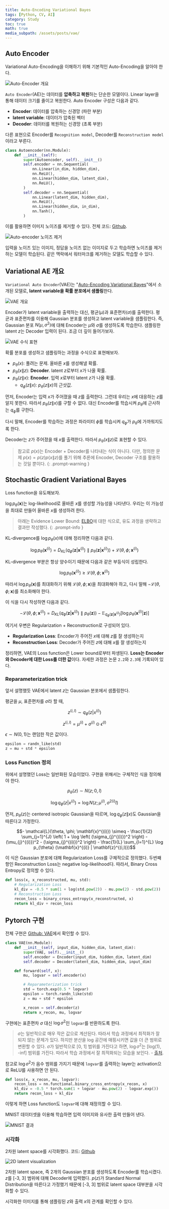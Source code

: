 ```yaml
---
title: Auto-Encoding Variational Bayes
tags: [Python, CV, AI]
category: Study
toc: true 
math: true
media_subpath: /assets/posts/vae/
---
```


## Auto Encoder

Variational Auto-Encoding을 이해하기 위해 기본적인 Auto-Encoding을 알아야 한다.

![Auto-Encoder 개요](ae-overview.png)

`Auto Encoder`(AE)는 데이터를 **압축하고 복원**하는 단순한 모델이다. Linear layer을 통해 데이터 크기를 줄이고 복원한다. Auto Encoder 구성은 다음과 같다.

- **Encoder**: 데이터를 압축하는 신경망 (파란 부분)
- **latent variable**: 데이터가 압축된 벡터
- **Decoder**: 데이터를 복원하는 신경망 (초록 부분)

다른 표현으로 Encoder를 `Recognition model`, Decoder를 `Reconstruction model`이라고 부른다.

```python
class Autoencoder(nn.Module):
    def __init__(self):
        super(Autoencoder, self).__init__()
        self.encoder = nn.Sequential(
            nn.Linear(in_dim, hidden_dim),
            nn.ReLU(),
            nn.Linear(hidden_dim, latent_dim),
            nn.ReLU(),
        )
        self.decoder = nn.Sequential(
            nn.Linear(latent_dim, hidden_dim),
            nn.ReLU(),
            nn.Linear(hidden_dim, in_dim),
            nn.Tanh(),
        )
```

이를 활용하면 이미지 노이즈를 제거할 수 있다. 전체 코드: [Github](https://github.com/denev6/deep-learning-codes/blob/main/models/auto_encoder.ipynb).

![Auto-encoder 노이즈 제거](ae-noise.png)

입력을 노이즈 있는 이미지, 정답을 노이즈 없는 이미지로 두고 학습하면 노이즈를 제거하는 모델이 학습된다. 같은 맥락에서 워터마크를 제거하는 모델도 학습할 수 있다.

## Variational AE 개요

`Variational Auto Encoder`(VAE)는 "[Auto-Encoding Variational Bayes](https://arxiv.org/abs/1312.6114)"에서 소개된 모델로, **latent variable을 확률 분포에서 샘플링**한다.

![VAE 개요](vae-overview.png)

Encoder가 latent variable을 출력하는 대신, 평균($\mu$)과 표준편차($\sigma$)를 출력한다. 평균과 표준편차를 이용해 Gaussian 분포를 생성하고 latent variable을 샘플링한다. 즉, Gaussian 분포 $N(\mu ,\sigma^2)$에 대해 Encoder는 $\mu$와 $\sigma$를 생성하도록 학습한다. 샘플링한 latent $z$는 Decoder 입력이 된다. 조금 더 깊이 들어가보자.

![VAE 수식 표현](vae-math.png)

확률 분포를 생성하고 샘플링하는 과정을 수식으로 표현해보자.

- $p_{\theta}(x)$: 풀려는 문제. 올바른 $x$를 생성해낼 확률.
- $p_{\theta}(x\|z)$: **Decoder**. latent $z$로부터 $x$가 나올 확률.
- $p_{\theta}(z\|x)$: **Encoder**. 입력 $x$로부터 latent $z$가 나올 확률.
  - $q_{\phi}(z\|x)$: $p_{\theta}(z\|x)$의 근삿값.

먼저, Encoder는 입력 $x$가 주어졌을 때 $z$를 출력한다. 그런데 우리는 $x$에 대응하는 $z$를 알지 못한다. 따라서 $p_{\theta}(z\|x)$를 구할 수 없다. 대신 Encoder를 학습시켜 $p_{\theta}$에 근사하는 $q_{\phi}$를 구한다.

다시 말해, Encoder를 학습하는 과정은 파라미터 $\phi$를 학습시켜 $q_{\phi}$가 $p_{\theta}$에 가까워지도록 한다.

Decoder는 $z$가 주어졌을 때 $x$를 출력한다. 따라서 $p_{\theta}(x\|z)$로 표현할 수 있다.

> 참고로 $p(x)$는 Encoder + Decoder를 나타내는 식이 아니다. 다만, 정의한 문제 $p(x)=p(z)p(x\|z)$를 풀기 위해 추론에 Encoder, Decoder 구조를 활용하는 것일 뿐이다.
{: .prompt-warning }

## Stochastic Gradient Variational Bayes

Loss function을 유도해보자.

$\log p_{\theta}(\mathbf{x})$는 log-likelihood로 올바른 $x$를 생성할 가능성을 나타낸다. 우리는 이 가능성을 최대로 만들어 올바른 $x$를 생성하려 한다.

> 아래는 Evidence Lower Bound: [ELBO](https://en.wikipedia.org/wiki/Evidence_lower_bound)에 대한 식으로, 유도 과정을 생략하고 결과만 작성했다.
{: .prompt-info }

KL-divergence를 $\log p_{\theta}(x)$에 대해 정리하면 다음과 같다.

$$\log p_{\theta}(\mathbf{x}^{(i)}) = D_{KL} \left( q_{\phi}(\mathbf{z} | \mathbf{x}^{(i)}) \parallel p_{\theta}(\mathbf{z} | \mathbf{x}^{(i)}) \right) + \mathcal{L}(\theta, \phi; \mathbf{x}^{(i)})$$

KL-divergence 부분은 항상 양수이기 때문에 다음과 같은 부등식이 성립한다.

$$\log p_{\theta}(\mathbf{x}^{(i)}) \geq \mathcal{L}(\theta, \phi; \mathbf{x}^{(i)})$$

따라서 $\log p_{\theta}(\mathbf{x})$를 최대화하기 위해 $\mathcal{L}(\theta, \phi; \mathbf{x})$을 최대화해야 하고, 다시 말해 $- \mathcal{L}(\theta, \phi; \mathbf{x})$를 최소화해야 한다.

이 식을 다시 작성하면 다음과 같다.

$$- \mathcal{L}(\theta, \phi; \mathbf{x}^{(i)}) = D_{KL} \left( q_{\phi}(\mathbf{z} | \mathbf{x}^{(i)}) \parallel p_{\theta}(\mathbf{z}) \right) - \mathbb{E}_{q_{\phi}(\mathbf{z} | \mathbf{x}^{(i)})} \left[ \log p_{\theta}(\mathbf{x}^{(i)} | \mathbf{z}) \right]$$

여기서 우변은 Regularization + Reconstruction로 구성되어 있다.

- **Regularization Loss**: Encoder가 주어진 $x$에 대해 $z$를 잘 생성하는지
- **Reconstruction Loss**: Decoder가 주어진 $z$에 대해 $x$를 잘 생성하는지

정리하면, VAE의 Loss function은 Lower bound로부터 파생된다. **Loss는 Encoder와 Decoder에 대한 Loss를 더한 값**이다. 자세한 과정은 논문 `2.2`와 `2.3`에 기록되어 있다.

### Reparameterization trick

앞서 설명했듯 VAE에서 latent $z$는 Gaussian 분포에서 샘플링한다.

평균을 $\mu$, 표준편차를 $\sigma$라 할 때,

$$z^{(i,l)}\sim q_{\phi}(z|x^{(i)})$$

$$z^{(i,l)} = \mu^{(i)} + \sigma^{(i)} \odot \epsilon^{(l)}$$

$\epsilon\sim N(0,1)$는 랜덤한 작은 값이다.

```python
epsilon = randn_like(std)
z = mu + std * epsilon
```

### Loss Function 정의

위에서 설명했던 Loss는 일반화된 모습이었다. 구현을 위해서는 구체적인 식을 정의해야 한다.

$$p_{\theta}(z)\sim N(z;0,I)$$

$$\log q_{\phi}(z|x^{(i)})=\log N(z;\mu^{(i)},\sigma^{2(i)}I)$$

먼저, $p_{\theta}(z)$는 centered isotropic Gaussian을 따르며, $\log q_{\phi}(z\|x)$도 Gaussian을 따른다고 가정한다.

$$- \mathcal{L}(\theta, \phi; \mathbf{x}^{(i)}) \simeq - \frac{1}{2} \sum_{j=1}^{J} \left( 1 + \log \left( (\sigma_{j}^{(i)})^2 \right) - (\mu_{j}^{(i)})^2 - (\sigma_{j}^{(i)})^2 \right) - \frac{1}{L} \sum_{l=1}^{L} \log p_{\theta} (\mathbf{x}^{(i)} | \mathbf{z}^{(i,l)})$$

이 식은 Gaussian 분포에 대해 Regularization Loss를 구체적으로 정의했다. 두번째 항인 Reconstruction Loss는 negative log-likelihood다. 따라서, Binary Cross Entropy로 정의할 수 있다.

```python
def loss(x, x_reconstructed, mu, std):
    # Regularization Loss
    kl_div = -0.5 * sum(1 + log(std.pow(2)) - mu.pow(2) - std.pow(2))
    # Reconstruction Loss
    recon_loss = binary_cross_entropy(x_reconstructed, x)
    return kl_div + recon_loss
```

## Pytorch 구현

전체 구현은 [Github: VAE](https://github.com/denev6/deep-learning-codes/blob/main/models/VAE/train_vae.ipynb)에서 확인할 수 있다.

```python
class VAE(nn.Module):
    def __init__(self, input_dim, hidden_dim, latent_dim):
        super(VAE, self).__init__()
        self.encoder = Encoder(input_dim, hidden_dim, latent_dim)
        self.decoder = Decoder(latent_dim, hidden_dim, input_dim)

    def forward(self, x):
        mu, logvar = self.encoder(x)

        # Reparameterization trick
        std = torch.exp(0.5 * logvar)
        epsilon = torch.randn_like(std)
        z = mu + std * epsilon

        x_recon = self.decoder(z)
        return x_recon, mu, logvar
```

구현에는 표준편차 $\sigma$ 대신 $\log \sigma^2$인 `logvar`를 반환하도록 한다.

> $\sigma$는 일반적으로 매우 작은 값으로 계산된다. 따라서 학습 과정에서 최적화가 잘 되지 않는 문제가 있다. 하지만 분산을 log 공간에 매핑시키면 값을 더 큰 범위로 변환할 수 있다. $\sigma$가 일반적으로 \[0, 1\] 범위를 가진다고 하면, $\log \sigma^2$는 \[log(1), -inf\] 범위를 가진다. 따라서 학습 과정에서 잘 최적화되는 모습을 보인다. - [출처](https://stackoverflow.com/questions/74920955/why-vae-encoder-outputs-log-variance-and-not-standard-deviation).

참고로 $\log \sigma^2$가 음수 범위를 가지기 때문에 `logvar`를 출력하는 layer는 activation으로 ReLU를 사용하면 안 된다.

```python
def loss(x, x_recon, mu, logvar):
    recon_loss = nn.functional.binary_cross_entropy(x_recon, x)
    kl_div = -0.5 * torch.sum(1 + logvar - mu.pow(2) - logvar.exp())
    return recon_loss + kl_div
```

이렇게 하면 Loss function도 `logvar`에 대해 재정의할 수 있다.

MNIST 데이터셋을 이용해 학습하면 입력 이미지와 유사한 출력 만들어 낸다.

![MNIST 결과](mnist-result.png)

### 시각화

2차원 latent space를 시각화했다. 코드: [Github](https://github.com/denev6/deep-learning-codes/blob/main/models/VAE/vae_visual.py)

![2D latent visualization](2d-latent.png)

2차원 latent space, 즉 2개의 Gaussian 분포를 생성하도록 Encoder를 학습시켰다. $z$를 \[-3, 3\] 범위에 대해 Decoder에 입력했다. $p(z)$가 Standard Normal Distribution을 따른다고 가정했기 때문에 \[-3, 3\] 범위로 latent space 대부분을 시각화할 수 있다.

시각화한 이미지를 통해 샘플링된 $z$와 출력 $x$의 관계를 확인할 수 있다.
